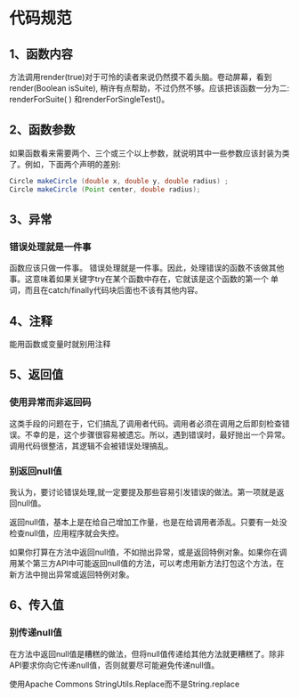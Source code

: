 # 代码规范

## 1、函数内容

方法调用render(true)对于可怜的读者来说仍然摸不着头脑。卷动屏幕，看到render(Boolean isSuite), 稍许有点帮助，不过仍然不够。应该把该函数一分为二: renderForSuite( )
和renderForSingleTest()。

## 2、函数参数

如果函数看来需要两个、三个或三个以上参数，就说明其中一些参数应该封装为类了。例如，下面两个声明的差别:

```java
Circle makeCircle (double x, double y, double radius) ;
Circle makeCircle (Point center, double radius);
```
## 3、异常

### 错误处理就是一件事

函数应该只做一件事。 错误处理就是一件事。因此，处理错误的函数不该做其他事。这意味着如果关键字try在某个函数中存在，它就该是这个函数的第一个 单词，而且在catch/finally代码块后面也不该有其他内容。


## 4、注释

能用函数或变量时就别用注释


## 5、返回值

### 使用异常而非返回码

这类手段的问题在于，它们搞乱了调用者代码。调用者必须在调用之后即刻检查错误。不幸的是，这个步骤很容易被遗忘。所以，遇到错误时，最好抛出一个异常。调用代码很整洁，其逻辑不会被错误处理搞乱。

### 别返回null值

我认为，要讨论错误处理,就一定要提及那些容易引发错误的做法。第一项就是返回null值。

返回null值，基本上是在给自己增加工作量，也是在给调用者添乱。只要有一处没检查null值，应用程序就会失控。

如果你打算在方法中返回null值，不如抛出异常，或是返回特例对象。如果你在调用某个第三方API中可能返回null值的方法，可以考虑用新方法打包这个方法，在新方法中抛出异常或返回特例对象。

## 6、传入值

### 别传递null值

在方法中返回null值是糟糕的做法，但将null值传递给其他方法就更糟糕了。除非API要求你向它传递null值，否则就要尽可能避免传递null值。


使用Apache Commons StringUtils.Replace而不是String.replace

